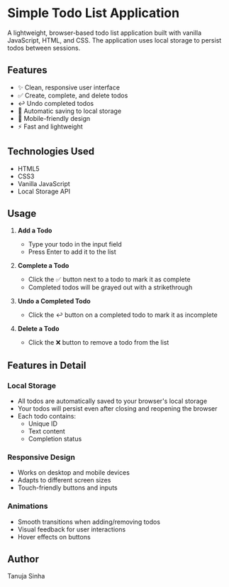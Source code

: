 # Simple Todo List Application

A lightweight, browser-based todo list application built with vanilla JavaScript, HTML, and CSS. The application uses local storage to persist todos between sessions.

## Features

- ✨ Clean, responsive user interface
- ✅ Create, complete, and delete todos
- ↩️ Undo completed todos
- 💾 Automatic saving to local storage
- 📱 Mobile-friendly design
- ⚡ Fast and lightweight

## Technologies Used

- HTML5
- CSS3
- Vanilla JavaScript
- Local Storage API

## Usage

1. **Add a Todo**
   - Type your todo in the input field
   - Press Enter to add it to the list

2. **Complete a Todo**
   - Click the ✅ button next to a todo to mark it as complete
   - Completed todos will be grayed out with a strikethrough

3. **Undo a Completed Todo**
   - Click the ↩️ button on a completed todo to mark it as incomplete

4. **Delete a Todo**
   - Click the ❌ button to remove a todo from the list

## Features in Detail

### Local Storage
- All todos are automatically saved to your browser's local storage
- Your todos will persist even after closing and reopening the browser
- Each todo contains:
  - Unique ID
  - Text content
  - Completion status

### Responsive Design
- Works on desktop and mobile devices
- Adapts to different screen sizes
- Touch-friendly buttons and inputs

### Animations
- Smooth transitions when adding/removing todos
- Visual feedback for user interactions
- Hover effects on buttons


## Author

Tanuja Sinha

